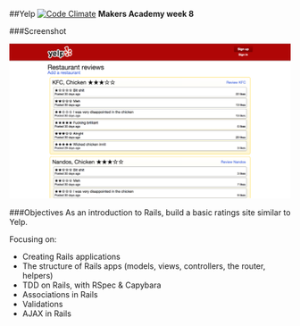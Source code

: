 ##Yelp [![Code Climate](https://codeclimate.com/github/Bayonnaise/yelp/badges/gpa.svg)](https://codeclimate.com/github/Bayonnaise/yelp)
**Makers Academy week 8**

###Screenshot

![Image](/app/assets/images/Yelp.png)

###Objectives
As an introduction to Rails, build a basic ratings site similar to Yelp.

Focusing on:
- Creating Rails applications
- The structure of Rails apps (models, views, controllers, the router, helpers)
- TDD on Rails, with RSpec & Capybara
- Associations in Rails
- Validations
- AJAX in Rails

